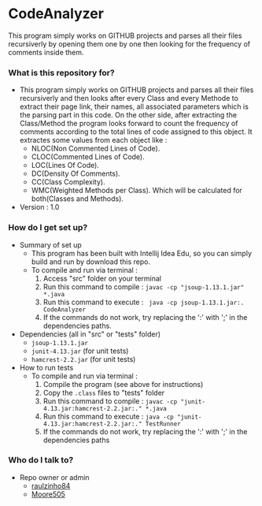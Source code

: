 # CodeAnalyzer #

This program simply works on GITHUB projects and parses all their files recursiverly by opening them one by one then looking for the frequency of comments inside them.

### What is this repository for? ###

* This program simply works on GITHUB projects and parses all their files recursiverly and then looks after every Class and every Methode to extract their page link, their names, all associated parameters which is the parsing part in this code. On the other side, after extracting the Class/Method the program looks forward to count the frequency of comments according to the total lines of code assigned to this object. It extractes some values from each object like : 
  - NLOC(Non Commented Lines of Code).
  - CLOC(Commented Lines of Code).
  - LOC(Lines Of Code).
  - DC(Density Of Comments).
  - CC(Class Complexity).
  - WMC(Weighted Methods per Class).
Which will be calculated for both(Classes and Methods).
* Version : 1.0

### How do I get set up? ###

* Summary of set up
    - This program has been built with Intellij Idea Edu, so you can simply build and run
    by download this repo.
    - To compile and run via terminal :
        1. Access "src" folder on your terminal 
        2. Run this command to compile : ``` javac -cp "jsoup-1.13.1.jar" *.java ```
        3. Run this command to execute : ```  java -cp jsoup-1.13.1.jar:. CodeAnalyzer ```
        4. If the commands do not work, try replacing the ':' with ';' in the dependencies paths.
* Dependencies (all in "src" or "tests" folder)
    - ``` jsoup-1.13.1.jar ```
    - ``` junit-4.13.jar ``` (for unit tests)
    - ``` hamcrest-2.2.jar ``` (for unit tests)
* How to run tests
    - To compile and run via terminal :
        1. Compile the program (see above for instructions)
        2. Copy the ``` .class ``` files to "tests" folder
        3. Run this command to compile : ``` javac -cp "junit-4.13.jar:hamcrest-2.2.jar:." *.java ```
        4. Run this command to execute : ``` java -cp "junit-4.13.jar:hamcrest-2.2.jar:." TestRunner ```
        5. If the commands do not work, try replacing the ':' with ';' in the dependencies paths

### Who do I talk to? ###

* Repo owner or admin
    - [raulzinho84](https://github.com/raulzinho84)
    - [Moore505](https://github.com/Moore505)
